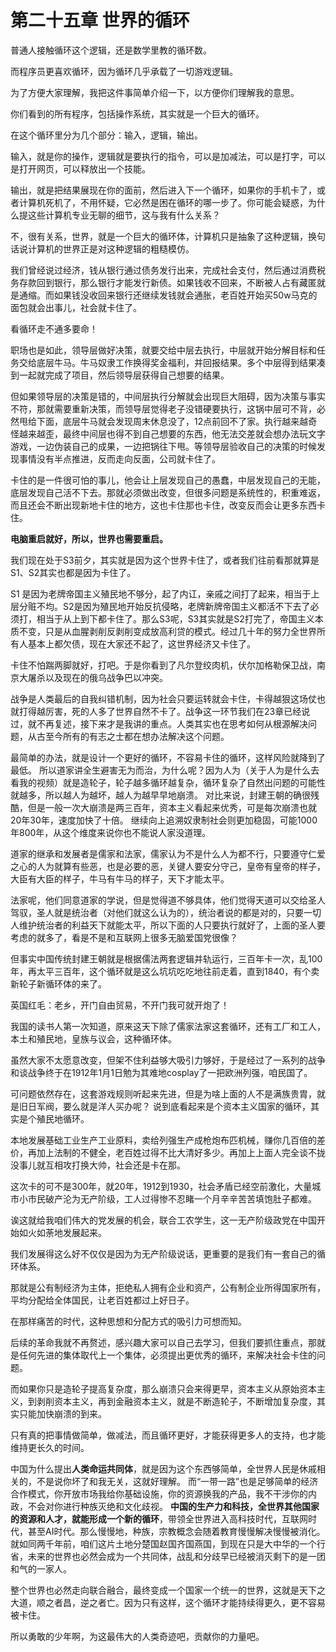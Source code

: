 # 第二十五章 世界的循环

普通人接触循环这个逻辑，还是数学里教的循环数。

而程序员更喜欢循环，因为循环几乎承载了一切游戏逻辑。

为了方便大家理解，我把这件事简单介绍一下，以方便你们理解我的意思。

你们看到的所有程序，包括操作系统，其实就是一个巨大的循环。

在这个循环里分为几个部分：输入，逻辑，输出。

输入，就是你的操作，逻辑就是要执行的指令，可以是加减法，可以是打字，可以是打开网页，可以释放出一个技能。

输出，就是把结果展现在你的面前，然后进入下一个循环，如果你的手机卡了，或者计算机死机了，不用怀疑，它必然是困在循环的哪一步了。你可能会疑惑，为什么提这些计算机专业无聊的细节，这与我有什么关系？

不，很有关系，世界，就是一个巨大的循环体，计算机只是抽象了这种逻辑，换句话说计算机的世界正是对这种逻辑的粗糙模仿。

我们曾经说过经济，钱从银行通过债务发行出来，完成社会支付，然后通过消费税务存款回到银行，那么银行才能发行新债。如果钱收不回来，不断被人占有藏匿就是通缩。而如果钱没收回来银行还继续发钱就会通胀，老百姓开始买50w马克的面包就会出事儿，社会就卡住了。

看循环走不通多要命！

职场也是如此，领导层做好决策，就要交给中层去执行，中层就开始分解目标和任务交给底层牛马。牛马奴隶工作换得奖金福利，并回报结果。多个中层得到结果凑到一起就完成了项目，然后领导层获得自己想要的结果。

但如果领导层的决策是错的，中间层执行分解就会出现巨大阻碍，因为决策与事实不符，那就需要重新决策，而领导层觉得老子没错硬要执行，这锅中层可不背，必然甩给下面，底层牛马就会发现周末休息没了，12点前回不了家。执行越来越奇怪越来越歪，最终中间层也得不到自己想要的东西，他无法交差就会想办法玩文字游戏，一边伪装自己的成果，一边把锅往下甩。等领导层验收自己的决策的时候发现事情没有半点推进，反而走向反面，公司就卡住了。

卡住的是一件很可怕的事儿，他会让上层发现自己的愚蠢，中层发现自己的无能，底层发现自己活不下去。那就必须做出改变，但很多问题是系统性的，积重难返，而且还会不断出现新地卡住的地方，这也卡住那也卡住，改变反而会让更多东西卡住。

**电脑重启就好，所以，世界也需要重启。**

我们现在处于S3前夕，其实就是因为这个世界卡住了，或者我们往前看那就算是S1、S2其实也都是因为卡住了。

S1 是因为老牌帝国主义殖民地不够分，起了内讧，亲戚之间打了起来，相当于上层分赃不均。S2是因为殖民地开始反抗侵略，老牌新牌帝国主义都活不下去了必须打，相当于从上到下都卡住了。那么S3呢，S3其实就是S2打完了，帝国主义本质不变，只是从血腥剥削反剥削变成放高利贷的模式。经过几十年的努力全世界所有人基本上都欠债，现在大家还不起了，这世界经济又卡住了。

卡住不怕踹两脚就好，打吧。于是你看到了凡尔登绞肉机，伏尔加格勒保卫战，南京大屠杀以及现在的俄乌战争巴以冲突。

战争是人类最后的自我纠错机制，因为社会只要运转就会卡住，卡得越狠这场仗也就打得越厉害，死的人多了世界自然不卡了。战争这一环节我们在23章已经说过，就不再复述，接下来才是我讲的重点。人类其实也在思考如何从根源解决问题，从古至今所有的有志之士都在想办法解决这个问题。

最简单的办法，就是设计一个更好的循环，不容易卡住的循环，这样风险就降到了最低。
所以道家讲全生避害无为而治，为什么呢？因为人为（关于人为是什么去看我的视频）就是造轮子，轮子越多循环越复杂，循环复杂了自然出问题的可能性就越多，所以越人为越坏，越人为越早早地崩溃。
对比来说，封建王朝的确很残酷，但是一般一次大崩溃是两三百年，资本主义看起来优秀，可是每次崩溃也就20年30年，速度加快了十倍。
继续向上追溯奴隶制社会则更加稳固，可能1000年800年，从这个维度来说你也不能说人家没道理。

道家的继承和发展者是儒家和法家，儒家认为不是什么人为都不行，只要遵守仁爱之心的人为就算有些恶，也是必要的恶，关键人要安分守己，皇帝有皇帝的样子，大臣有大臣的样子，牛马有牛马的样子，天下才能太平。

法家呢，他们同意道家的学说，但是觉得道不够具体，他们觉得天道可以交给圣人驾驭，圣人就是统治者（对他们就这么认为的），统治者说的都是对的，只要一切人维护统治者的利益天下就能太平，所以下面的人只要执行就好了，上面的圣人要考虑的就多了，看是不是和互联网上很多无脑爱国党很像？

但事实中国传统封建王朝就是根据儒法两套逻辑并轨运行，三百年卡一次，乱100年，再太平三百年，这个循环就是这么坑坑吃吃地往前走着，直到1840，有个卖新轮子新循环体的来了。

英国红毛：老乡，开门自由贸易，不开门我可就开炮了！

我国的读书人第一次知道，原来这天下除了儒家法家这套循环，还有工厂和工人，本土和殖民地，皇族与议会，这种循环体。

虽然大家不太愿意改变，但架不住利益够大吸引力够好，于是经过了一系列的战争和谈战争终于在1912年1月1日勉为其难地cosplay了一把欧洲列强，咱民国了。

可问题依然存在，这套游戏规则听起来先进，但是为啥上面的人不是满族贵胄，就是旧日军阀，要么就是洋人买办呢？ 说到底看起来是个资本主义国家的循环，其实是个殖民地循环。

本地发展基础工业生产工业原料，卖给列强生产成枪炮布匹机械，赚你几百倍的差价，再加上法制的不健全，老百姓过得不比大清好多少。再加上上面人完全谈不拢没事儿就互相攻打换大帅，社会还是卡在那。

这次卡的可不是300年，就20年，1912到1930，社会矛盾已经空前激化，大量城市小市民破产沦为无产阶级，工人过得惨不忍睹一个月辛辛苦苦填饱肚子都难。

诶这就给我咱们伟大的党发展的机会，联合工农学生，这一无产阶级政党在中国开始如火如荼地发展起来。

我们发展得这么好不仅仅是因为为无产阶级说话，更重要的是我们有一套自己的循环体系。

那就是公有制经济为主体，拒绝私人拥有企业和资产，公有制企业所得国家所有，平均分配给全体国民，让老百姓都过上好日子。

在那样痛苦的时代，这种思想和分配方式的吸引力可想而知。

后续的革命我就不再赘述，感兴趣大家可以自己去学习，但我们要抓住重点，那就是任何先进的集体取代上一个集体，必须提出更优秀的循环，来解决社会卡住的问题。

而如果你只是造轮子提高复杂度，那么崩溃只会来得更早，资本主义从原始资本主义，到剥削资本主义，再到金融资本主义，就是不断造轮子，不断增加复杂度，其实只能加快崩溃的到来。

只有真的把事情做简单，做减法，而且循环更好，才能获得更多人的支持，也才能维持更长久的时间。

中国为什么提出**人类命运共同体**，就是因为这个东西够简单，全世界人民是休戚相关的，不是说你坏了和我无关，这就好理解。
而“一带一路”也是足够简单的经济合作模式，你开放市场我给你基础设施，你的资源换我的产品，我不干涉你的内政，不会对你进行种族灭绝和文化歧视。
**中国的生产力和科技，全世界其他国家的资源和人才，就能形成一个新的循环**，带领全世界进入高科技时代，互联网时代，甚至AI时代。那么慢慢地，种族，宗教概念会随着教育慢慢解决慢慢被消化。就如同两千年前，咱们这片土地分楚国赵国齐国燕国，到现在只是大中华的一个行省，未来的世界也必然会成为一个共同体，战乱和分歧早已经被消灭剩下的是一团和气的一家人。

整个世界也必然走向联合融合，最终变成一个国家一个统一的世界，这就是天下之大道，顺之者昌，逆之者亡。因为只有这样，这个循环才能持续得更久，更不容易被卡住。

所以勇敢的少年啊，为这最伟大的人类奇迹吧，贡献你的力量吧。
